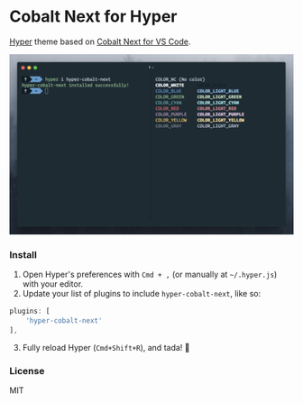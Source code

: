 # Cobalt Next for Hyper

[Hyper](https://hyper.is) theme based on [Cobalt Next for VS Code](https://github.com/davidleininger/cobaltnext-vscode).

![screenshot](https://raw.githubusercontent.com/davidleininger/hyper-cobalt-next/master/screenshot.png "Cobalt Next Preview")

### Install

1. Open Hyper's preferences with `Cmd + ,` (or manually at `~/.hyper.js`) with your editor.
2. Update your list of plugins to include `hyper-cobalt-next`, like so:

  ```js
plugins: [
      'hyper-cobalt-next'
],
```
3. Fully reload Hyper (`Cmd+Shift+R`), and tada! :tada:

### License

MIT
